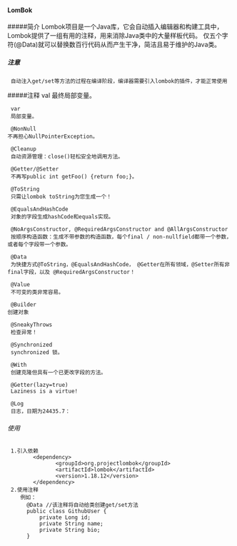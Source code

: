 #### LomBok
   #####简介
     Lombok项目是一个Java库，它会自动插入编辑器和构建工具中，Lombok提供了一组有用的注释，用来消除Java类中的大量样板代码。
     仅五个字符(@Data)就可以替换数百行代码从而产生干净，简洁且易于维护的Java类。
   
   ##### 注意
     自动注入get/set等方法的过程在编译阶段，编译器需要引入lombok的插件，才能正常使用
          
   #####注释
     val
     最终局部变量。
     
     var
     局部变量。
     
     @NonNull
    不再担心NullPointerException。
     
     @Cleanup
     自动资源管理：close()轻松安全地调用方法。
     
     @Getter/@Setter
     不再写public int getFoo() {return foo;}。
     
     @ToString
     只需让lombok toString为您生成一个！
     
     @EqualsAndHashCode
     对象的字段生成hashCode和equals实现。
     
     @NoArgsConstructor, @RequiredArgsConstructor and @AllArgsConstructor
     按顺序构造函数：生成不带参数的构造函数，每个final / non-nullfield都带一个参数，或者每个字段带一个参数。
     
     @Data
     为快捷方式@ToString，@EqualsAndHashCode， @Getter在所有领域，@Setter所有非final字段，以及 @RequiredArgsConstructor！
     
     @Value
     不可变的类非常容易。
     
     @Builder
    创建对象
     
     @SneakyThrows
     检查异常！
     
     @Synchronized
     synchronized 锁。
     
     @With
     创建克隆但具有一个已更改字段的方法。
     
     @Getter(lazy=true)
     Laziness is a virtue!
     
     @Log
     日志，日期为24435.7：
     
   ###### 使用
     
     1.引入依赖
            <dependency>
                   <groupId>org.projectlombok</groupId>
                   <artifactId>lombok</artifactId>
                   <version>1.18.12</version>
            </dependency>
     2.使用注释
        例如：
          @Data //该注释将自动给类创建get/set方法
          public class GithubUser {
              private Long id;
              private String name;
              private String bio;
          }
          